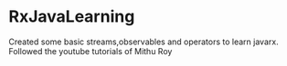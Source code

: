 # RxJavaLearning
Created some basic streams,observables and operators to learn javarx. Followed the youtube tutorials of Mithu Roy
